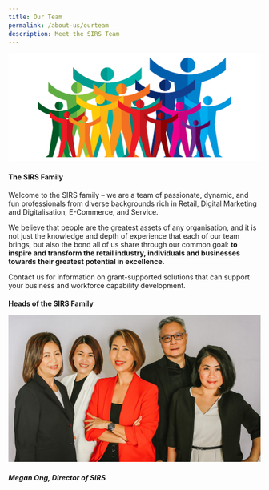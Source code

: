```yaml
---
title: Our Team
permalink: /about-us/ourteam
description: Meet the SIRS Team
---
```

![Vector image of people](/images/images-2021/Our%20Team/OurTeam_Header.png)

<h4> The SIRS Family </h4>

Welcome to the SIRS family – we are a team of passionate, dynamic, and fun professionals from diverse backgrounds rich in Retail, Digital Marketing and Digitalisation,  E-Commerce, and Service. 

We believe that people are the greatest assets of any organisation, and it is not just the knowledge and depth of experience that each of our team brings, but also the bond all of us share through our common goal: **to inspire and transform the retail industry, individuals and businesses towards their greatest potential in excellence.**

Contact us for information on grant-supported solutions that can support your business and workforce capability development.

<h4> Heads of the SIRS Family
	
![Photo of SIRS HODs](/images/images-2021/Our%20Team/HOD_SIRS_All.jpg)
	
<h5> Megan Ong, Director of SIRS